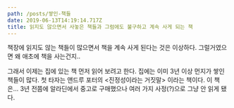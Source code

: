 ```yaml
---
path: /posts/쌓인-책들
date: 2019-06-13T14:19:14.717Z
title: 읽지도 않으면서 사놓은 책들과 그럼에도 불구하고 계속 사게 되는 책
---
```

책장에 읽지도 않는 책들이 많으면서 책을 계속 사게 된다는 것은 이상하다. 그럴거였으면 왜 애초에 책을 사는건지..



그래서 이제는 집에 있는 책 먼저 읽어 보려고 한다. 집에는 이미 3년 이상 먼지가 쌓인 책들이 많다. 첫 타자는 앤드루 포터의 <진정성이라는 거짓말> 이라는 책이다. 이 책은... 3년 전쯤에 알라딘에서 중고로 구매했으나 여러 가지 사정(?)으로 그냥 안 읽게 됐다.
